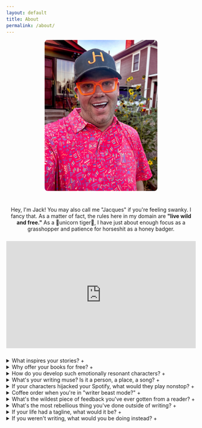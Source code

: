 ```yaml
---
layout: default
title: About
permalink: /about/
---
```


<div style="text-align:center; max-width:700px; margin: 0 auto;">
  <!-- About Image Placeholder -->
  <img src="/assets/images/about-placeholder.jpg" 
       alt="Jack Harper" 
       style="width: 300px; aspect-ratio: 3/4; object-fit: cover; border-radius: 8px; margin-bottom: 1.5rem;">

  <!-- Intro Paragraph -->
  <p>
    Hey, I'm Jack! You may also call me "Jacques" if you're feeling swanky. I fancy that. 
    As a matter of fact, the rules here in my domain are <strong>"live wild and free."</strong> 
    As a 🦄unicorn tiger🐅, I have just about enough focus as a grasshopper and patience for horseshit as a honey badger.
  </p>

  <!-- Honey Badger Video Embed -->
  <div style="position:relative; padding-bottom:56.25%; height:0; overflow:hidden; max-width:100%; margin: 1.5rem 0;">
    <iframe src="https://www.youtube.com/embed/4r7wHMg5Yjg" 
            frameborder="0" 
            allowfullscreen 
            style="position:absolute; top:0; left:0; width:100%; height:100%;">
    </iframe>
  </div>
</div>

<div class="faq-section">
  <details>
    <summary>What inspires your stories? <span class="icon">+</span></summary>
    <p>I draw from life, chaos, and the occasional latte-fueled epiphany.</p>
  </details>

  <details>
    <summary>Why offer your books for free? <span class="icon">+</span></summary>
    <p>Because freedom tastes better when it’s not behind a paywall.</p>
  </details>

   <details>
    <summary>How do you develop such emotionally resonant characters? <span class="icon">+</span></summary>
    <p>There's this thing called "life" and I've had one incredible ride with lots of bumps, twists, turns, knives in the back...needless to say, that's what gives me the clout to write about what I do. And I'd like to think I do it exceptionally well because of my experiences which have shaped my purview of the human condition.</p>
  </details>

  <details>
    <summary>What's your writing muse? Is it a person, a place, a song? <span class="icon">+</span></summary>
    <p>My feline Queen Ivy keeps me on my toes. In fact, she's such a taskmaster, I almost have to sit at my desk all day just to appear "busy" so she can stare out the window at her birdfeeder. Sometimes I refer to Ivy as I did my ex-sister-in law - twice removed—"The Ultimate Nap Nazi" because she can go from 0 to Crank in a New York Minute. As for music? I enjoy all types. Except rap, screamo <strong><i>EWWW, DAVID!</i></strong> And honestly? The place that best sums up my inspiration? The Emerald City in The Land of OZ. Because at this point in my life, if I can't live a fantasy, then am I really living at all?!?!</p>
  </details>

  <details>
    <summary>If your characters hijacked your Spotify, what would they play nonstop? <span class="icon">+</span></summary>
    <p>Well, first things first. I'm an Apple person. So it would be Apple Music. And the mashups would range from Patti LaBelle to Tchaikovsky. That's the short of it, anyway! 🤣 </p>
  </details>

  <details>
    <summary>Coffee order when you're in "writer beast mode?" <span class="icon">+</span></summary>
    <p>Classic vanilla latte, fashioned with Jordan's Skinny Syrup with Half/Half made possible via Sharista, my automatic De'Longhi espresso machine x128mg of Caffeine each time, <i>obviously</i>.</p>
  </details>

  <details>
  <summary>
    What's the wildest piece of feedback you've ever gotten from a reader?
    <span class="icon">+</span>
  </summary>
  <p>
    Since I'm 🐅wild and free🦄 to be candid here in my own domain, I'll be quite frank with you. 
    This guy who happens to have a penchant for riding his great-grandfather's coattails 
    <i>just because they were a US President 🙄 </i> had this to say about <em>Distance Between Him</em>, 
    whom of which got a fraction of plot details <strong>WRONG</strong>, wrapped up his "review" 
    with a personal plug to his own 'Memoir'... stick around for the ride, because this is one long answer.
  </p>
  <p>
    The book is, on the one hand, the gripping narrative of a hellish road trip by the grief-addled Grayson, 
    who decides to drive back to Fenton <i>(it's actually FELTON)</i> after a thirty-year silence to break the bad news to their two families. 
    On the other hand, the book is also a tender recounting of the couple’s three happy decades as seen through 
    Julian’s journals and Grayson’s memories sparked by those journals. This structure is very successful with 
    its consistent counterpoint between sadness and joy.
  </p>
  <p>
    Grief is the centerpiece to this whole book, its driving force. Grayson’s recklessness is harrowing. 
    As someone my age with a history of dementia in my family (including my father), it is a haunting narrative, 
    tapping into my own deepest fears. There are a couple of significant problems with Harper’s powerful story. 
    There are lots of good ideas here, some of which are never followed up on, including another gay couple who 
    have been their friends since the day they arrived in New York. <em>(well if ya'd have stuck around for "Sands of Time"
    you'd have read another <strong>harrowing</strong> novel about Miles and Alex.)</em>
  </p>
  <p>
    Ultimately, the ending, which is dramatic and unexpected, upset me and disappointed me. Nihilistic and depressing 
    for an old man like me, with a husband of 47 years, it offers only a message of despair rather than hope. 
    All I can do in answer to this is quote from my own memoir’s final page: — and 🤷 who 
    <i>actually gives a flying fuck</i> about his 110 word count excerpt?!?!
  </p>
</details>

<details>
    <summary>What's the most rebellious thing you've done outside of writing? <span class="icon">+</span></summary>
    <p>Hmmmm. I absolutely <em>love</em> to save as many pennies as possible. So, I'd have to say finding every possible and legal loophole I can to save a buck!</p>
  </details>

  <details>
    <summary>If your life had a tagline, what would it be? <span class="icon">+</span></summary>
    <p><strong><em>"Welcome to Harperville. 🐅 You'd better strap in your britches, youngster. This here's 'bout to be a bumpy ride.</em></strong></p>
  </details>

  <details>
    <summary>If you weren't writing, what would you be doing instead? <span class="icon">+</span></summary>
    <p>Cataloging my top David Rose quotes by context and affect.</p>
  </details>

  
</div>
